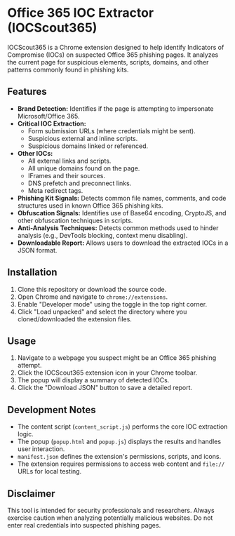 # Office 365 IOC Extractor (IOCScout365)

IOCScout365 is a Chrome extension designed to help identify Indicators of Compromise (IOCs) on suspected Office 365 phishing pages. It analyzes the current page for suspicious elements, scripts, domains, and other patterns commonly found in phishing kits.

## Features

*   **Brand Detection:** Identifies if the page is attempting to impersonate Microsoft/Office 365.
*   **Critical IOC Extraction:**
    *   Form submission URLs (where credentials might be sent).
    *   Suspicious external and inline scripts.
    *   Suspicious domains linked or referenced.
*   **Other IOCs:**
    *   All external links and scripts.
    *   All unique domains found on the page.
    *   IFrames and their sources.
    *   DNS prefetch and preconnect links.
    *   Meta redirect tags.
*   **Phishing Kit Signals:** Detects common file names, comments, and code structures used in known Office 365 phishing kits.
*   **Obfuscation Signals:** Identifies use of Base64 encoding, CryptoJS, and other obfuscation techniques in scripts.
*   **Anti-Analysis Techniques:** Detects common methods used to hinder analysis (e.g., DevTools blocking, context menu disabling).
*   **Downloadable Report:** Allows users to download the extracted IOCs in a JSON format.

## Installation

1.  Clone this repository or download the source code.
2.  Open Chrome and navigate to `chrome://extensions`.
3.  Enable "Developer mode" using the toggle in the top right corner.
4.  Click "Load unpacked" and select the directory where you cloned/downloaded the extension files.

## Usage

1.  Navigate to a webpage you suspect might be an Office 365 phishing attempt.
2.  Click the IOCScout365 extension icon in your Chrome toolbar.
3.  The popup will display a summary of detected IOCs.
4.  Click the "Download JSON" button to save a detailed report.

## Development Notes

*   The content script (`content_script.js`) performs the core IOC extraction logic.
*   The popup (`popup.html` and `popup.js`) displays the results and handles user interaction.
*   `manifest.json` defines the extension's permissions, scripts, and icons.
*   The extension requires permissions to access web content and `file://` URLs for local testing.

## Disclaimer

This tool is intended for security professionals and researchers. Always exercise caution when analyzing potentially malicious websites. Do not enter real credentials into suspected phishing pages.
